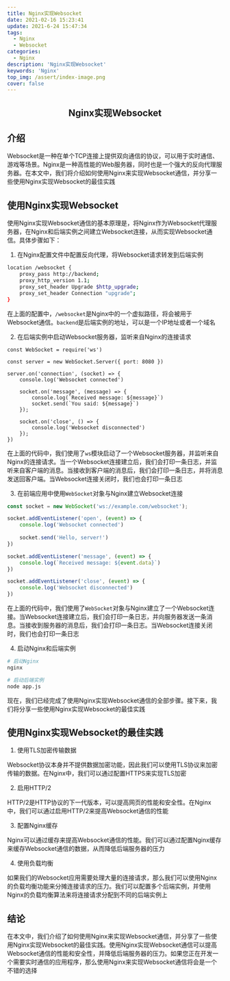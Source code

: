 ```yaml
---
title: Nginx实现Websocket
date: 2021-02-16 15:23:41
update: 2021-6-24 15:47:34
tags:
  - Nginx
  - Websocket
categories:
  - Nginx
description: 'Nginx实现Websocket'
keywords: 'Nginx'
top_img: /assert/index-image.png
cover: false
---
```


## <center>Nginx实现Websocket</center>

## 介绍

Websocket是一种在单个TCP连接上提供双向通信的协议，可以用于实时通信、游戏等场景。Nginx是一种高性能的Web服务器，同时也是一个强大的反向代理服务器。在本文中，我们将介绍如何使用Nginx来实现Websocket通信，并分享一些使用Nginx实现Websocket的最佳实践

## 使用Nginx实现Websocket

使用Nginx实现Websocket通信的基本原理是，将Nginx作为Websocket代理服务器，在Nginx和后端实例之间建立Websocket连接，从而实现Websocket通信。具体步骤如下：

1. 在Nginx配置文件中配置反向代理，将Websocket请求转发到后端实例

```bash
location /websocket {
    proxy_pass http://backend;
    proxy_http_version 1.1;
    proxy_set_header Upgrade $http_upgrade;
    proxy_set_header Connection "upgrade";
}
```

在上面的配置中，`/websocket`是Nginx中的一个虚拟路径，将会被用于Websocket通信。`backend`是后端实例的地址，可以是一个IP地址或者一个域名

2. 在后端实例中启动Websocket服务器，监听来自Nginx的连接请求

```node
const WebSocket = require('ws')

const server = new WebSocket.Server({ port: 8080 })

server.on('connection', (socket) => {
    console.log('Websocket connected')
    
    socket.on('message', (message) => {
        console.log(`Received message: ${message}`)
        socket.send(`You said: ${message}`)
    });
    
    socket.on('close', () => {
        console.log('Websocket disconnected')
    });
})
```

在上面的代码中，我们使用了`ws`模块启动了一个Websocket服务器，并监听来自Nginx的连接请求。当一个Websocket连接建立后，我们会打印一条日志，并监听来自客户端的消息。当接收到客户端的消息后，我们会打印一条日志，并将消息发送回客户端。当Websocket连接关闭时，我们也会打印一条日志

3. 在前端应用中使用`WebSocket`对象与Nginx建立Websocket连接

```JavaScript
const socket = new WebSocket('ws://example.com/websocket');

socket.addEventListener('open', (event) => {
    console.log('Websocket connected')
    
    socket.send('Hello, server!')
})

socket.addEventListener('message', (event) => {
    console.log(`Received message: ${event.data}`)
})

socket.addEventListener('close', (event) => {
    console.log('Websocket disconnected')
})
```


在上面的代码中，我们使用了`WebSocket`对象与Nginx建立了一个Websocket连接。当Websocket连接建立后，我们会打印一条日志，并向服务器发送一条消息。当接收到服务器的消息后，我们会打印一条日志。当Websocket连接关闭时，我们也会打印一条日志

4. 启动Nginx和后端实例

```bash
# 启动Nginx
nginx

# 启动后端实例
node app.js
```

现在，我们已经完成了使用Nginx实现Websocket通信的全部步骤。接下来，我们将分享一些使用Nginx实现Websocket的最佳实践

## 使用Nginx实现Websocket的最佳实践

1.  使用TLS加密传输数据

Websocket协议本身并不提供数据加密功能，因此我们可以使用TLS协议来加密传输的数据。在Nginx中，我们可以通过配置HTTPS来实现TLS加密

2.  启用HTTP/2

HTTP/2是HTTP协议的下一代版本，可以提高网页的性能和安全性。在Nginx中，我们可以通过启用HTTP/2来提高Websocket通信的性能

3.  配置Nginx缓存

Nginx可以通过缓存来提高Websocket通信的性能。我们可以通过配置Nginx缓存来缓存Websocket通信的数据，从而降低后端服务器的压力

4.  使用负载均衡

如果我们的Websocket应用需要处理大量的连接请求，那么我们可以使用Nginx的负载均衡功能来分摊连接请求的压力。我们可以配置多个后端实例，并使用Nginx的负载均衡算法来将连接请求分配到不同的后端实例上


## 结论

在本文中，我们介绍了如何使用Nginx来实现Websocket通信，并分享了一些使用Nginx实现Websocket的最佳实践。使用Nginx实现Websocket通信可以提高Websocket通信的性能和安全性，并降低后端服务器的压力。如果您正在开发一个需要实时通信的应用程序，那么使用Nginx来实现Websocket通信将会是一个不错的选择
